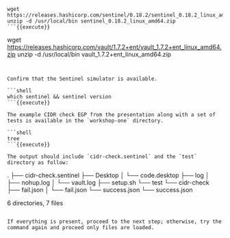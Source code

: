 ```
wget https://releases.hashicorp.com/sentinel/0.18.2/sentinel_0.18.2_linux_amd64.zip
unzip -d /usr/local/bin sentinel_0.18.2_linux_amd64.zip
```{{execute}}

```
wget https://releases.hashicorp.com/vault/1.7.2+ent/vault_1.7.2+ent_linux_amd64.zip
unzip -d /usr/local/bin vault_1.7.2+ent_linux_amd64.zip
```{{execute}}


Confirm that the Sentinel simulator is available.

```shell
which sentinel && sentinel version
```{{execute}}

The example CIDR check EGP from the presentation along with a set of tests is available in the `workshop-one` directory.

```shell
tree
```{{execute}}

The output should include `cidr-check.sentinel` and the `test` directory as follow:

```
.
├── cidr-check.sentinel
├── Desktop
│   └── code.desktop
├── log
│   ├── nohup.log
│   └── vault.log
├── setup.sh
└── test
    └── cidr-check
        ├── fail.json
        │   └── fail.json
        └── success.json
            └── success.json

6 directories, 7 files
```

If everything is present, proceed to the next step; otherwise, try the command again and proceed only files are loaded.
